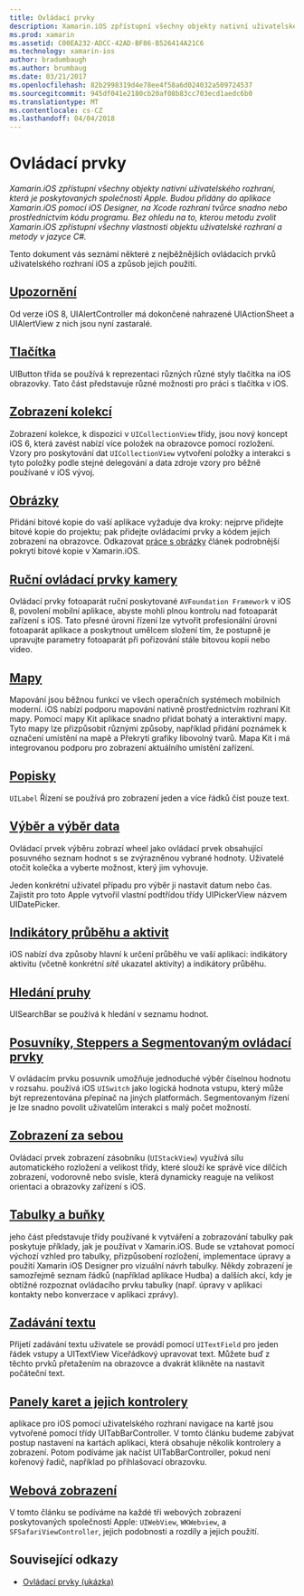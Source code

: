 ```yaml
---
title: Ovládací prvky
description: Xamarin.iOS zpřístupní všechny objekty nativní uživatelského rozhraní, která je poskytovaných společností Apple. Budou přidány do aplikace Xamarin.iOS pomocí iOS Designer, na Xcode rozhraní tvůrce snadno nebo prostřednictvím kódu programu. Bez ohledu na to, kterou metodu zvolit Xamarin.iOS zpřístupní všechny vlastnosti objektu uživatelské rozhraní a metody v jazyce C#.
ms.prod: xamarin
ms.assetid: C00EA232-ADCC-42AD-BF86-B526414A21C6
ms.technology: xamarin-ios
author: bradumbaugh
ms.author: brumbaug
ms.date: 03/21/2017
ms.openlocfilehash: 82b2998319d4e78ee4f58a6d024032a509724537
ms.sourcegitcommit: 945df041e2180cb20af08b83cc703ecd1aedc6b0
ms.translationtype: MT
ms.contentlocale: cs-CZ
ms.lasthandoff: 04/04/2018
---
```

# <a name="controls"></a>Ovládací prvky

_Xamarin.iOS zpřístupní všechny objekty nativní uživatelského rozhraní, která je poskytovaných společností Apple. Budou přidány do aplikace Xamarin.iOS pomocí iOS Designer, na Xcode rozhraní tvůrce snadno nebo prostřednictvím kódu programu. Bez ohledu na to, kterou metodu zvolit Xamarin.iOS zpřístupní všechny vlastnosti objektu uživatelské rozhraní a metody v jazyce C#._

Tento dokument vás seznámí některé z nejběžnějších ovládacích prvků uživatelského rozhraní iOS a způsob jejich použití.

## <a name="alertsalertsmd"></a>[Upozornění](alerts.md)

Od verze iOS 8, UIAlertController má dokončené nahrazené UIActionSheet a UIAlertView z nich jsou nyní zastaralé.

## <a name="buttonsbuttonsmd"></a>[Tlačítka](buttons.md)

UIButton třída se používá k reprezentaci různých různé styly tlačítka na iOS obrazovky. Tato část představuje různé možnosti pro práci s tlačítka v iOS.

## <a name="collection-viewsuicollectionviewmd"></a>[Zobrazení kolekcí](uicollectionview.md)

Zobrazení kolekce, k dispozici v `UICollectionView` třídy, jsou nový koncept iOS 6, která zavést nabízí více položek na obrazovce pomocí rozložení. Vzory pro poskytování dat `UICollectionView` vytvoření položky a interakci s tyto položky podle stejné delegování a data zdroje vzory pro běžně používané v iOS vývoj.

## <a name="imagesimagemd"></a>[Obrázky](image.md)

Přidání bitové kopie do vaší aplikace vyžaduje dva kroky: nejprve přidejte bitové kopie do projektu; pak přidejte ovládacími prvky a kódem jejich zobrazení na obrazovce. Odkazovat [práce s obrázky](~/ios/app-fundamentals/images-icons/index.md) článek podrobnější pokrytí bitové kopie v Xamarin.iOS.

## <a name="manual-camera-controlsintro-to-manual-camera-controlsmd"></a>[Ruční ovládací prvky kamery](intro-to-manual-camera-controls.md)

Ovládací prvky fotoaparát ruční poskytované `AVFoundation Framework` v iOS 8, povolení mobilní aplikace, abyste mohli plnou kontrolu nad fotoaparát zařízení s iOS. Tato přesné úrovni řízení lze vytvořit profesionální úrovni fotoaparát aplikace a poskytnout umělcem složení tím, že postupně je upravujte parametry fotoaparát při pořizování stále bitovou kopii nebo video.

## <a name="mapsios-mapsindexmd"></a>[Mapy](ios-maps/index.md)

Mapování jsou běžnou funkcí ve všech operačních systémech mobilních moderní. iOS nabízí podporu mapování nativně prostřednictvím rozhraní Kit mapy. Pomocí mapy Kit aplikace snadno přidat bohatý a interaktivní mapy. Tyto mapy lze přizpůsobit různými způsoby, například přidání poznámek k označení umístění na mapě a Překrytí grafiky libovolný tvarů. Mapa Kit i má integrovanou podporu pro zobrazení aktuálního umístění zařízení.

## <a name="labelslabelsmd"></a>[Popisky](labels.md)

`UILabel` Řízení se používá pro zobrazení jeden a více řádků číst pouze text.

## <a name="pickers-and-date-pickerspickermd"></a>[Výběr a výběr data](picker.md)

Ovládací prvek výběru zobrazí wheel jako ovládací prvek obsahující posuvného seznam hodnot s se zvýrazněnou vybrané hodnoty. Uživatelé otočit kolečka a vyberte možnost, který jim vyhovuje.

Jeden konkrétní uživatel případu pro výběr ji nastavit datum nebo čas. Zajistit pro toto Apple vytvořil vlastní podtřídou třídy UIPickerView názvem UIDatePicker.

## <a name="progress-and-activity-indicatorsprogress-activity-indicatormd"></a>[Indikátory průběhu a aktivit](progress-activity-indicator.md)

iOS nabízí dva způsoby hlavní k určení průběhu ve vaší aplikaci: indikátory aktivitu (včetně konkrétní _sítě_ ukazatel aktivity) a indikátory průběhu.

## <a name="search-barssearchbarmd"></a>[Hledání pruhy](searchbar.md)

UISearchBar se používá k hledání v seznamu hodnot. 

## <a name="sliders-steppers-and-segmented-controlsslider-switch-segmented-controlsmd"></a>[Posuvníky, Steppers a Segmentovaným ovládací prvky](slider-switch-segmented-controls.md)

V ovládacím prvku posuvník umožňuje jednoduché výběr číselnou hodnotu v rozsahu. používá iOS `UISwitch` jako logická hodnota vstupu, který může být reprezentována přepínač na jiných platformách. Segmentovaným řízení je lze snadno povolit uživatelům interakci s malý počet možností.

## <a name="stack-viewuistackviewmd"></a>[Zobrazení za sebou](uistackview.md)

Ovládací prvek zobrazení zásobníku (`UIStackView`) využívá sílu automatického rozložení a velikost třídy, které slouží ke správě více dílčích zobrazení, vodorovně nebo svisle, která dynamicky reaguje na velikost orientaci a obrazovky zařízení s iOS.

## <a name="tables-and-cellstablesindexmd"></a>[Tabulky a buňky](tables/index.md)

jeho část představuje třídy používané k vytváření a zobrazování tabulky pak poskytuje příklady, jak je používat v Xamarin.iOS. Bude se vztahovat pomocí výchozí vzhled pro tabulky, přizpůsobení rozložení, implementace úpravy a použití Xamarin iOS Designer pro vizuální návrh tabulky. Někdy zobrazení je samozřejmě seznam řádků (například aplikace Hudba) a dalších akcí, kdy je obtížné rozpoznat ovládacího prvku tabulky (např. úpravy v aplikaci kontakty nebo konverzace v aplikaci zprávy).

## <a name="text-inputtext-inputmd"></a>[Zadávání textu](text-input.md)

Přijetí zadávání textu uživatele se provádí pomocí `UITextField` pro jeden řádek vstupy a UITextView Víceřádkový upravovat text. Můžete buď z těchto prvků přetažením na obrazovce a dvakrát klikněte na nastavit počáteční text.

## <a name="tab-bars-and-tab-bar-controllerscreating-tabbed-applicationsmd"></a>[Panely karet a jejich kontrolery](creating-tabbed-applications.md)

aplikace pro iOS pomocí uživatelského rozhraní navigace na kartě jsou vytvořené pomocí třídy UITabBarController. V tomto článku budeme zabývat postup nastavení na kartách aplikaci, která obsahuje několik kontrolery a zobrazení. Potom podíváme jak načíst UITabBarController, pokud není kořenový řadič, například po přihlašovací obrazovku.

## <a name="web-viewsuiwebviewmd"></a>[Webová zobrazení](uiwebview.md)

V tomto článku se podíváme na každé tři webových zobrazení poskytovaných společností Apple: `UIWebView`, `WKWebview`, a `SFSafariViewController`, jejich podobnosti a rozdíly a jejich použití.

## <a name="related-links"></a>Související odkazy

- [Ovládací prvky (ukázka)](https://developer.xamarin.com/samples/Controls/)
